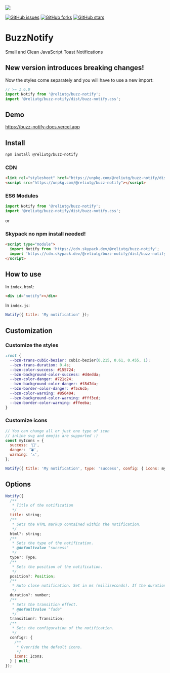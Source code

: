 [![](https://data.jsdelivr.com/v1/package/npm/@reliutg/buzz-notify/badge)](https://www.jsdelivr.com/package/npm/@reliutg/buzz-notify)

[![GitHub issues](https://img.shields.io/github/issues/eliutgon/buzz-notify)](https://github.com/eliutgon/buzz-notify/issues) [![GitHub forks](https://img.shields.io/github/forks/eliutgon/buzz-notify)](https://github.com/eliutgon/buzz-notify/network) [![GitHub stars](https://img.shields.io/github/stars/eliutgon/buzz-notify)](https://github.com/eliutgon/buzz-notify/stargazers)

# BuzzNotify

Small and Clean JavaScript Toast Notifications

## New version introduces breaking changes!

Now the styles come separately and you will have to use a new import:

```js
// >= 1.6.0
import Notify from '@reliutg/buzz-notify';
import '@reliutg/buzz-notify/dist/buzz-notify.css';
```

## Demo

https://buzz-notify-docs.vercel.app

## Install

```bash
npm install @reliutg/buzz-notify
```

### CDN

```html
<link rel="stylesheet" href="https://unpkg.com/@reliutg/buzz-notify/dist/buzz-notify.css" />
<script src="https://unpkg.com/@reliutg/buzz-notify"></script>
```

### ES6 Modules

```js
import Notify from '@reliutg/buzz-notify';
import '@reliutg/buzz-notify/dist/buzz-notify.css';
```

or

### Skypack no npm install needed!

```html
<script type="module">
  import Notify from 'https://cdn.skypack.dev/@reliutg/buzz-notify';
  import 'https://cdn.skypack.dev/@reliutg/buzz-notify/dist/buzz-notify.css';
</script>
```

## How to use

In `index.html`:

```html
<div id="notify"></div>
```

In `index.js`:

```javascript
Notify({ title: 'My notification' });
```

## Customization

### Customize the styles

```css
:root {
  --bzn-trans-cubic-bezier: cubic-bezier(0.215, 0.61, 0.455, 1);
  --bzn-trans-duration: 0.4s;
  --bzn-color-success: #155724;
  --bzn-background-color-success: #d4edda;
  --bzn-color-danger: #721c24;
  --bzn-background-color-danger: #f8d7da;
  --bzn-border-color-danger: #f5c6cb;
  --bzn-color-warning: #856404;
  --bzn-background-color-warning: #fff3cd;
  --bzn-border-color-warning: #ffeeba;
}
```

### Customize icons

```js
// You can change all or just one type of icon
// inline svg and emojis are supported :)
const myIcons = {
  success: '🎉',
  danger: '💣',
  warning: '⚠️',
};

Notify({ title: 'My notification', type: 'success', config: { icons: myIcons } });
```

## Options

```javascript
Notify({
  /**
   * Title of the notification
   */
  title: string;
  /**
   * Sets the HTML markup contained within the notification.
   */
  html?: string;
  /**
   * Sets the type of the notification.
   * @defaultvalue "success"
   */
  type?: Type;
  /**
   * Sets the position of the notification.
   */
  position?: Position;
  /**
   * Auto close notification. Set in ms (milliseconds). If the duration is a negative number, the notification will not be removed.
   */
  duration?: number;
  /**
   * Sets the transition effect.
   * @defaultvalue "fade"
   */
  transition?: Transition;
  /**
   * Sets the configuration of the notification.
   */
  config?: {
    /**
     * Override the default icons.
     */
    icons: Icons;
  } | null;
});
```
